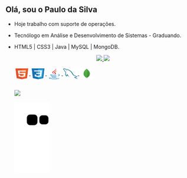 ## Olá, sou o Paulo da Silva

- Hoje trabalho com suporte de operações.
- Tecnólogo em Análise e Desenvolvimento de Sistemas - Graduando.
- HTML5 | CSS3 | Java | MySQL | MongoDB.

  <div align="center">
  <a href="https://github.com/Paulodasilvapereira">
  <img width="48%" src="https://github-readme-stats.vercel.app/api?username=Paulodasilvapereira&show_icons=true&theme=nightowl&include_all_commits=true&count_private=true"/>
  <img width="48%" src="https://github-readme-stats.vercel.app/api/top-langs/?username=Paulodasilvapereira&layout=compact&langs_count=7&theme=nightowl"/>
  </div>
  
  <div style="display: inline_block"><br>
  <img align="center" alt="Paulo-HTML" height="30" width="40" src="https://raw.githubusercontent.com/devicons/devicon/master/icons/html5/html5-original.svg">
  <img align="center" alt="Paulo-CSS" height="30" width="40" src="https://raw.githubusercontent.com/devicons/devicon/master/icons/css3/css3-original.svg">
  <img align="center" alt="Paulo-JAVA" height="30" width="40" src="https://raw.githubusercontent.com/devicons/devicon/master/icons/java/java-original.svg">
  <img align="center" alt="Paulo-MYSQL" height="30" width="40" src="https://raw.githubusercontent.com/devicons/devicon/master/icons/mysql/mysql-original.svg">
  <img align="center" alt="Paulo-MONGODB" height="30" width="40" src="https://raw.githubusercontent.com/devicons/devicon/master/icons/mongodb/mongodb-original.svg">
  </div>
  
  ##
  
  <div> 
  <a href="https://www.linkedin.com/in/paulodasilvapereira/" target="_blank"><img src="https://img.shields.io/badge/-LinkedIn-%230077B5?style=for-the-badge&logo=linkedin&logoColor=white" target="_blank"></a> 
    
  ![Snake animation](https://github.com/Paulodasilvapereira/Paulodasilvapereira/blob/output/github-contribution-grid-snake.svg)
    
  </div>
